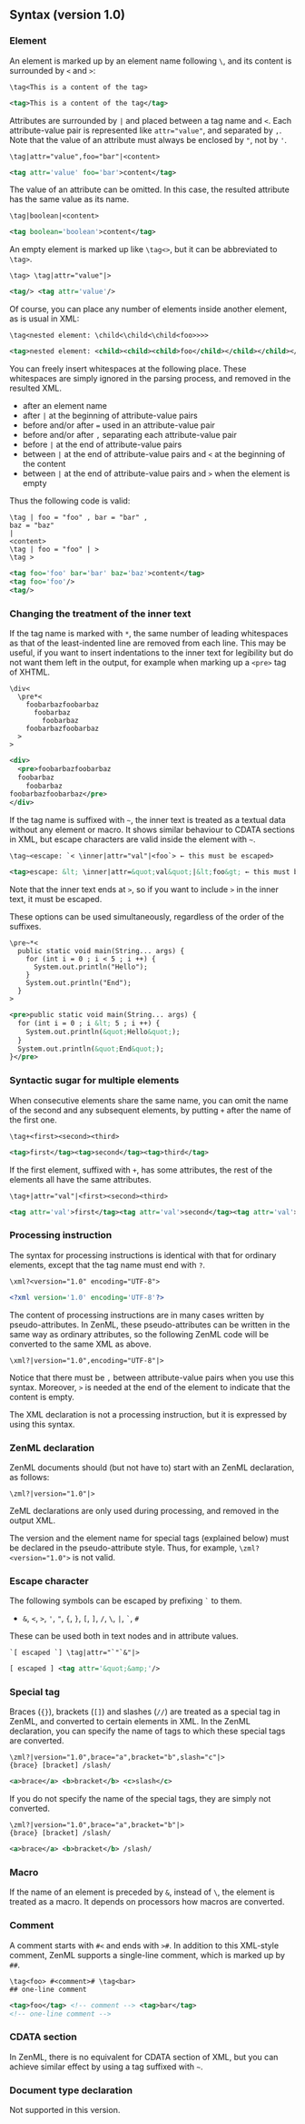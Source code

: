 ## Syntax (version 1.0)

### Element
An element is marked up by an element name following `\`, and its content is surrounded by `<` and `>`:
```
\tag<This is a content of the tag>
```
```xml
<tag>This is a content of the tag</tag>
```

Attributes are surrounded by `|` and placed between a tag name and `<`.
Each attribute-value pair is represented like `attr="value"`, and separated by `,`.
Note that the value of an attribute must always be enclosed by `"`, not by `'`.
```
\tag|attr="value",foo="bar"|<content>
```
```xml
<tag attr='value' foo='bar'>content</tag>
```

The value of an attribute can be omitted.
In this case, the resulted attribute has the same value as its name.
```
\tag|boolean|<content>
```
```xml
<tag boolean='boolean'>content</tag>
```

An empty element is marked up like `\tag<>`, but it can be abbreviated to `\tag>`.
```
\tag> \tag|attr="value"|>
```
```xml
<tag/> <tag attr='value'/>
```

Of course, you can place any number of elements inside another element, as is usual in XML: 
```
\tag<nested element: \child<\child<\child<foo>>>>
```
```xml
<tag>nested element: <child><child><child>foo</child></child></child></tag>
```

You can freely insert whitespaces at the following place.
These whitespaces are simply ignored in the parsing process, and removed in the resulted XML.

- after an element name
- after `|` at the beginning of attribute-value pairs
- before and/or after `=` used in an attribute-value pair
- before and/or after `,` separating each attribute-value pair
- before `|` at the end of attribute-value pairs
- between `|` at the end of attribute-value pairs and `<` at the beginning of the content
- between `|` at the end of attribute-value pairs and `>` when the element is empty

Thus the following code is valid:
```
\tag | foo = "foo" , bar = "bar" ,
baz = "baz"
|
<content>
\tag | foo = "foo" | >
\tag >
```
```xml
<tag foo='foo' bar='bar' baz='baz'>content</tag>
<tag foo='foo'/>
<tag/>
```

### Changing the treatment of the inner text
If the tag name is marked with `*`, the same number of leading whitespaces as that of the least-indented line are removed from each line.
This may be useful, if you want to insert indentations to the inner text for legibility but do not want them left in the output, for example when marking up a `<pre>` tag of XHTML. 
```
\div<
  \pre*<
    foobarbazfoobarbaz
      foobarbaz
        foobarbaz
    foobarbazfoobarbaz
  >
>
```
```xml
<div>
  <pre>foobarbazfoobarbaz
  foobarbaz
    foobarbaz
foobarbazfoobarbaz</pre>
</div>
```

If the tag name is suffixed with `~`, the inner text is treated as a textual data without any element or macro.
It shows similar behaviour to CDATA sections in XML, but escape characters are valid inside the element with `~`.
```
\tag~<escape: `< \inner|attr="val"|<foo`> ← this must be escaped>
```
```xml
<tag>escape: &lt; \inner|attr=&quot;val&quot;|&lt;foo&gt; ← this must be escaped</tag>
```
Note that the inner text ends at `>`, so if you want to include `>` in the inner text, it must be escaped.

These options can be used simultaneously, regardless of the order of the suffixes.
```
\pre~*<
  public static void main(String... args) {
    for (int i = 0 ; i < 5 ; i ++) {
      System.out.println("Hello");
    }
    System.out.println("End");
  }
>
```
```xml
<pre>public static void main(String... args) {
  for (int i = 0 ; i &lt; 5 ; i ++) {
    System.out.println(&quot;Hello&quot;);
  }
  System.out.println(&quot;End&quot;);
}</pre>
```

### Syntactic sugar for multiple elements
When consecutive elements share the same name, you can omit the name of the second and any subsequent elements, by putting `+` after the name of the first one.
```
\tag+<first><second><third>
```
```xml
<tag>first</tag><tag>second</tag><tag>third</tag>
```

If the first element, suffixed with `+`, has some attributes, the rest of the elements all have the same attributes.
```
\tag+|attr="val"|<first><second><third>
```
```xml
<tag attr='val'>first</tag><tag attr='val'>second</tag><tag attr='val'>third</tag>
```

### Processing instruction
The syntax for processing instructions is identical with that for ordinary elements, except that the tag name must end with `?`.
```
\xml?<version="1.0" encoding="UTF-8">
```
```xml
<?xml version='1.0' encoding='UTF-8'?>
```

The content of processing instructions are in many cases written by pseudo-attributes.
In ZenML, these pseudo-attributes can be written in the same way as ordinary attributes, so the following ZenML code will be converted to the same XML as above.
```
\xml?|version="1.0",encoding="UTF-8"|>
```
Notice that there must be `,` between attribute-value pairs when you use this syntax.
Moreover, `>` is needed at the end of the element to indicate that the content is empty.

The XML declaration is not a processing instruction, but it is expressed by using this syntax.

### ZenML declaration
ZenML documents should (but not have to) start with an ZenML declaration, as follows:
```
\zml?|version="1.0"|>
```
ZeML declarations are only used during processing, and removed in the output XML.

The version and the element name for special tags (explained below) must be declared in the pseudo-attribute style.
Thus, for example, `\zml?<version="1.0">` is not valid.

### Escape character
The following symbols can be escaped by prefixing `` ` `` to them.

- `&`, `<`, `>`, `'`, `"`, `{`, `}`, `[`, `]`, `/`, `\`, `|`, `` ` ``, `#`

These can be used both in text nodes and in attribute values.

```
`[ escaped `] \tag|attr="`"`&"|>
```
```xml
[ escaped ] <tag attr='&quot;&amp;'/>
```

### Special tag
Braces (`{}`), brackets (`[]`) and slashes (`//`) are treated as a special tag in ZenML, and converted to certain elements in XML.
In the ZenML declaration, you can specify the name of tags to which these special tags are converted.
```
\zml?|version="1.0",brace="a",bracket="b",slash="c"|>
{brace} [bracket] /slash/
```
```xml
<a>brace</a> <b>bracket</b> <c>slash</c>
```
If you do not specify the name of the special tags, they are simply not converted.
```
\zml?|version="1.0",brace="a",bracket="b"|>
{brace} [bracket] /slash/
```
```xml
<a>brace</a> <b>bracket</b> /slash/
```

### Macro
If the name of an element is preceded by `&`, instead of `\`, the element is treated as a macro.
It depends on processors how macros are converted.

### Comment
A comment starts with `#<` and ends with `>#`.
In addition to this XML-style comment, ZenML supports a single-line comment, which is marked up by `##`.
```
\tag<foo> #<comment># \tag<bar>
## one-line comment
```
```xml
<tag>foo</tag> <!-- comment --> <tag>bar</tag>
<!-- one-line comment -->
```

### CDATA section
In ZenML, there is no equivalent for CDATA section of XML, but you can achieve similar effect by using a tag suffixed with `~`.

### Document type declaration
Not supported in this version.